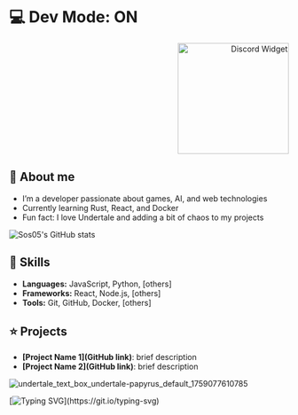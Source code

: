 # 💻 Dev Mode: ON

<p align="right">
  <a href="https://discord.com/users/563382607727820801">
    <img src="https://discord.c99.nl/widget/theme-3/563382607727820801.png" alt="Discord Widget" width="200"/>
  </a>
</p>

## 🔎 About me
- I’m a developer passionate about games, AI, and web technologies
- Currently learning Rust, React, and Docker
- Fun fact: I love Undertale and adding a bit of chaos to my projects

![Sos05's GitHub stats](https://github-readme-stats.vercel.app/api?username=Sos05&show_icons=true&theme=tokyonight)

## 🎯 Skills
- **Languages:** JavaScript, Python, [others]  
- **Frameworks:** React, Node.js, [others]  
- **Tools:** Git, GitHub, Docker, [others]  

## ⭐ Projects
- **[Project Name 1](GitHub link)**: brief description  
- **[Project Name 2](GitHub link)**: brief description  

![undertale_text_box_undertale-papyrus_default_1759077610785](https://github.com/user-attachments/assets/c084734e-b9c6-4ea4-81f6-0e89ebaad5db)

[![Typing SVG](https://readme-typing-svg.demolab.com/?pause=2500&speed=50&lines=Get+out+of+here.;There%E2%80%99s+nothing+down+here.;Why+are+you+waiting%3F;Stop.+Seriously.;Think+there%E2%80%99s+a+feature%3F+Nope.;Just+plain+text.;Wow,+you%E2%80%99re+committed.+Respect%E2%80%A6;Still+here%3F+You+wasted+your+time.)](https://git.io/typing-svg)
